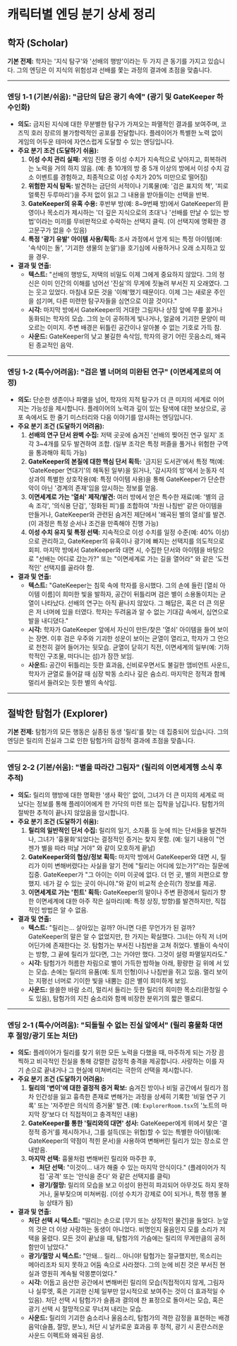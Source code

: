 # 캐릭터별 엔딩 분기 상세 정리

## 학자 (Scholar)

**기본 전제:** 학자는 '지식 탐구'와 '선배의 행방'이라는 두 가지 큰 동기를 가지고 있습니다. 그의 엔딩은 이 지식의 위험성과 선배를 쫓는 과정의 결과에 초점을 맞춥니다.

---

### 엔딩 1-1 (기본/쉬움): "금단의 답은 광기 속에" (광기 및 GateKeeper 하수인화)

- **의도:** 금지된 지식에 대한 무분별한 탐구가 가져오는 파멸적인 결과를 보여주며, 코즈믹 호러 장르의 불가항력적인 공포를 전달합니다. 플레이어가 특별한 노력 없이 게임의 어두운 테마에 자연스럽게 도달할 수 있는 엔딩입니다.
- **주요 분기 조건 (도달하기 쉬움):**
  1.  **이성 수치 관리 실패:** 게임 진행 중 이성 수치가 지속적으로 낮아지고, 회복하려는 노력을 거의 하지 않음. (예: 총 10개의 방 중 5개 이상의 방에서 이성 수치 감소 이벤트를 경험하고, 최종적으로 이성 수치가 20% 미만으로 떨어짐)
  2.  **위험한 지식 탐독:** 발견하는 금단의 서적이나 기록물(예: '검은 표지의 책', '피로 얼룩진 두루마리')을 주저 없이 읽고 그 내용을 받아들이는 선택을 반복.
  3.  **GateKeeper의 유혹 수용:** 후반부 방(예: 8~9번째 방)에서 GateKeeper의 환영이나 목소리가 제시하는 '더 깊은 지식으로의 초대'나 '선배를 만날 수 있는 방법'이라는 미끼를 무비판적으로 수락하는 선택지 클릭. (이 선택지에 명확한 경고문구가 없을 수 있음)
  4.  **특정 '광기 유발' 아이템 사용/획득:** 조사 과정에서 얻게 되는 특정 아이템(예: '속삭이는 돌', '기괴한 생물의 눈알')을 호기심에 사용하거나 오래 소지하고 있을 경우.
- **결과 및 연출:**
  - **텍스트:** "선배의 행방도, 저택의 비밀도 이제 그에게 중요하지 않았다. 그의 정신은 이미 인간의 이해를 넘어선 '진실'의 무게에 짓눌려 부서진 지 오래였다. 그는 웃고 있었다. 마침내 모든 것을 '이해'했기 때문이다. 이제 그는 새로운 주인을 섬기며, 다른 미련한 탐구자들을 심연으로 이끌 것이다."
  - **시각:** 마지막 방에서 GateKeeper의 거대한 그림자나 상징 앞에 무릎 꿇거나 동화되는 학자의 모습. 그의 눈이 공허하게 빛나거나, 얼굴에 기괴한 문양이 떠오르는 이미지. 주변 배경은 뒤틀린 공간이나 알아볼 수 없는 기호로 가득 참.
  - **사운드:** GateKeeper의 낮고 불길한 속삭임, 학자의 광기 어린 웃음소리, 왜곡된 종교적인 음악.

---

### 엔딩 1-2 (특수/어려움): "검은 별 너머의 미완된 연구" (이면세계로의 여정)

- **의도:** 단순한 생존이나 파멸을 넘어, 학자의 지적 탐구가 더 큰 미지의 세계로 이어지는 가능성을 제시합니다. 플레이어의 노력과 깊이 있는 탐색에 대한 보상으로, 공포 속에서도 한 줄기 미스터리와 다음 이야기를 암시하는 엔딩입니다.
- **주요 분기 조건 (도달하기 어려움):**
  1.  **선배의 연구 단서 완벽 수집:** 저택 곳곳에 숨겨진 '선배의 찢어진 연구 일지' 조각 3~4개를 모두 발견하여 조합. (일부 조각은 특정 퍼즐을 풀거나 위험한 구역을 통과해야 획득 가능)
  2.  **GateKeeper의 본질에 대한 핵심 단서 획득:** '금지된 도서관'에서 특정 책(예: 'GateKeeper 연대기'의 해독된 일부)을 읽거나, '감시자의 방'에서 눈동자 석상과의 특별한 상호작용(예: 특정 아이템 사용)을 통해 GateKeeper가 단순한 악이 아닌 '경계의 존재'임을 암시하는 정보를 얻음.
  3.  **이면세계로 가는 '열쇠' 제작/발견:** 여러 방에서 얻은 특수한 재료(예: '별의 금속 조각', '의식용 단검', '정화된 피')를 조합하여 '차원 나침반' 같은 아이템을 만들거나, GateKeeper와 관련된 숨겨진 제단에서 '왜곡된 별의 열쇠'를 발견. (이 과정은 특정 순서나 조건을 만족해야 진행 가능)
  4.  **이성 수치 유지 및 특정 선택:** 지속적으로 이성 수치를 일정 수준(예: 40% 이상)으로 관리하고, GateKeeper의 유혹이나 광기에 빠지는 선택지를 의도적으로 회피. 마지막 방에서 GateKeeper와 대면 시, 수집한 단서와 아이템을 바탕으로 "선배는 어디로 갔는가?" 또는 "이면세계로 가는 길을 열어라" 와 같은 '도전적인' 선택지를 골라야 함.
- **결과 및 연출:**
  - **텍스트:** "GateKeeper는 침묵 속에 학자를 응시했다. 그의 손에 들린 \[열쇠 아이템 이름]이 희미한 빛을 발하자, 공간이 뒤틀리며 검은 별이 소용돌이치는 균열이 나타났다. 선배의 연구는 아직 끝나지 않았다. 그 해답은, 혹은 더 큰 의문은 저 너머에 있을 터였다. 학자는 두려움과 알 수 없는 기대감 속에서, 심연으로 발을 내디뎠다."
  - **시각:** 학자가 GateKeeper 앞에서 자신이 만든/찾은 '열쇠' 아이템을 들어 보이는 장면. 이후 검은 우주와 기괴한 성운이 보이는 균열이 열리고, 학자가 그 안으로 천천히 걸어 들어가는 뒷모습. 균열이 닫히기 직전, 이면세계의 일부(예: 기하학적인 구조물, 떠다니는 섬)가 잠깐 보임.
  - **사운드:** 공간이 뒤틀리는 듯한 효과음, 신비로우면서도 불길한 앰비언트 사운드, 학자가 균열로 들어갈 때 심장 박동 소리나 깊은 숨소리. 마지막은 정적과 함께 멀리서 들려오는 듯한 별의 속삭임.

---

## 절박한 탐험가 (Explorer)

**기본 전제:** 탐험가의 모든 행동은 실종된 동생 '릴리'를 찾는 데 집중되어 있습니다. 그의 엔딩은 릴리의 진실과 그로 인한 탐험가의 감정적 결과에 초점을 맞춥니다.

---

### 엔딩 2-2 (기본/쉬움): "별을 따라간 그림자" (릴리의 이면세계행 소식 후 추적)

- **의도:** 릴리의 행방에 대한 명확한 '생사 확인' 없이, 그녀가 더 큰 미지의 세계로 떠났다는 정보를 통해 플레이어에게 한 가닥의 미련 또는 집착을 남깁니다. 탐험가의 절박한 추적이 끝나지 않았음을 암시합니다.
- **주요 분기 조건 (도달하기 쉬움):**
  1.  **릴리의 일반적인 단서 수집:** 릴리의 일기, 소지품 등 눈에 띄는 단서들을 발견하나, 그녀가 '흉물화'되었다는 결정적인 증거는 찾지 못함. (예: 일기 내용이 "언젠가 별을 따라 떠날 거야" 와 같이 모호하게 끝남)
  2.  **GateKeeper와의 협상/정보 획득:** 마지막 방에서 GateKeeper와 대면 시, 릴리가 이미 변해버렸다는 사실을 알기 전에 "릴리는 어디에 있는가?"라는 질문에 집중. GateKeeper가 "그 아이는 이미 이곳에 없다. 더 먼 곳, 별의 저편으로 향했지. 네가 갈 수 있는 곳이 아니야."와 같이 비교적 순순히(?) 정보를 제공.
  3.  **이면세계로 가는 '힌트' 획득:** GateKeeper의 말이나 주변 환경에서 릴리가 향한 이면세계에 대한 아주 작은 실마리(예: 특정 상징, 방향)를 발견하지만, 직접적인 방법은 알 수 없음.
- **결과 및 연출:**
  - **텍스트:** "릴리는... 살아있는 걸까? 아니면 다른 무언가가 된 걸까? GateKeeper의 말은 알 수 없었지만, 한 가지는 확실했다. 그녀는 아직 저 너머 어딘가에 존재한다는 것. 탐험가는 부서진 나침반을 고쳐 쥐었다. 별들이 속삭이는 방향, 그 끝에 릴리가 있다면, 그는 가야만 했다. 그것이 설령 파멸일지라도."
  - **시각:** 탐험가가 허름한 차림으로 별이 가득한 밤하늘 아래, 황량한 길 위에 서 있는 모습. 손에는 릴리의 유품(예: 토끼 인형)이나 나침반을 쥐고 있음. 멀리 보이는 지평선 너머로 기이한 빛을 내뿜는 검은 별이 희미하게 보임.
  - **사운드:** 쓸쓸한 바람 소리, 멀리서 들리는 듯한 릴리의 희미한 목소리(환청일 수도 있음), 탐험가의 지친 숨소리와 함께 비장한 분위기의 짧은 멜로디.

---

### 엔딩 2-1 (특수/어려움): "되돌릴 수 없는 진실 앞에서" (릴리 흉물화 대면 후 절망/광기 또는 처단)

- **의도:** 플레이어가 릴리를 찾기 위한 모든 노력을 다했을 때, 마주하게 되는 가장 끔찍하고 비극적인 진실을 통해 강렬한 감정적 충격을 제공합니다. 사랑하는 이를 자기 손으로 끝내거나 그 현실에 미쳐버리는 극한의 선택을 제시합니다.
- **주요 분기 조건 (도달하기 어려움):**
  1.  **릴리의 '변이'에 대한 결정적 증거 확보:** 숨겨진 방이나 비밀 공간에서 릴리가 점차 인간성을 잃고 흉측한 존재로 변해가는 과정을 상세히 기록한 '비밀 연구 기록' 또는 '저주받은 의식의 증거물' 발견. (예: `ExplorerRoom.tsx`의 '노트의 마지막 장'보다 더 직접적이고 충격적인 내용)
  2.  **GateKeeper를 통한 '릴리와의 대면' 성사:** GateKeeper에게 위에서 찾은 '결정적 증거'를 제시하거나, 그를 설득(또는 위협)할 수 있는 특별한 아이템(예: GateKeeper의 약점이 적힌 문서)을 사용하여 변해버린 릴리가 있는 장소로 안내받음.
  3.  **마지막 선택:** 흉물처럼 변해버린 릴리와 마주한 후,
      - **처단 선택:** "이것이... 내가 해줄 수 있는 마지막 안식이다." (플레이어가 직접 '공격' 또는 '안식을 준다' 와 같은 선택지를 클릭)
      - **광기/절망:** 릴리의 모습을 보고 이성이 완전히 파괴되어 아무것도 하지 못하거나, 울부짖으며 미쳐버림. (이성 수치가 강제로 0이 되거나, 특정 행동 불능 상태가 됨)
- **결과 및 연출:**
  - **처단 선택 시 텍스트:** "떨리는 손으로 \[무기 또는 상징적인 물건]을 들었다. 눈앞의 것은 더 이상 사랑하는 동생이 아니었다. 비명인지 울음인지 모를 소리가 저택을 울렸다. 모든 것이 끝났을 때, 탐험가의 가슴에는 릴리의 무게만큼의 공허함만이 남았다."
  - **광기/절망 시 텍스트:** "안돼... 릴리... 아니야! 탐험가는 절규했지만, 목소리는 메아리조차 되지 못하고 어둠 속으로 사라졌다. 그의 눈에 비친 것은 부서진 현실과 영원히 계속될 악몽뿐이었다."
  - **시각:** 어둡고 음산한 공간에서 변해버린 릴리의 모습(직접적이지 않게, 그림자나 실루엣, 혹은 기괴한 신체 일부만 암시적으로 보여주는 것이 더 효과적일 수 있음). 처단 선택 시 탐험가가 슬픔과 결의에 찬 표정으로 돌아서는 모습, 혹은 광기 선택 시 절망적으로 무너져 내리는 모습.
  - **사운드:** 릴리의 기괴한 숨소리나 울음소리, 탐험가의 격한 감정을 표현하는 배경음악(슬픔, 절망, 분노), 처단 시 날카로운 효과음 후 정적, 광기 시 혼란스러운 사운드 이펙트와 왜곡된 음성.
